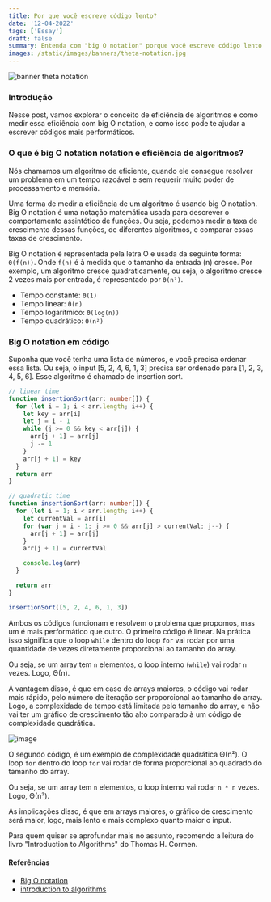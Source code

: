 ```yaml
---
title: Por que você escreve código lento?
date: '12-04-2022'
tags: ['Essay']
draft: false
summary: Entenda com "big O notation" porque você escreve código lento
images: /static/images/banners/theta-notation.jpg
---
```


![banner theta notation](/static/images/banners/theta-notation.jpg)

### Introdução

Nesse post, vamos explorar o conceito de eficiência de algoritmos e como medir essa eficiência com big O notation, e como isso pode te ajudar a escrever códigos mais performáticos.

### O que é big O notation notation e eficiência de algoritmos?

Nós chamamos um algoritmo de eficiente, quando ele consegue resolver um problema em um tempo razoável e sem requerir muito poder de processamento e memória.

Uma forma de medir a eficiência de um algoritmo é usando big O notation. Big O notation é uma notação matemática usada para descrever o comportamento assintótico de funções. Ou seja, podemos medir a taxa de crescimento dessas funções, de diferentes algoritmos, e comparar essas taxas de crescimento.

Big O notation é representada pela letra O e usada da seguinte forma: `Θ(f(n))`. Onde `f(n)` é à medida que o tamanho da entrada (n) cresce. Por exemplo, um algoritmo cresce quadraticamente, ou seja, o algoritmo cresce 2 vezes mais por entrada, é representado por `Θ(n²)`.

- Tempo constante: `Θ(1)`
- Tempo linear: `Θ(n)`
- Tempo logarítmico: `Θ(log(n))`
- Tempo quadrático: `Θ(n²)`

### Big O notation em código

Suponha que você tenha uma lista de números, e você precisa ordenar essa lista. Ou seja, o input [5, 2, 4, 6, 1, 3] precisa ser ordenado para [1, 2, 3, 4, 5, 6]. Esse algoritmo é chamado de insertion sort.

```typescript
// linear time
function insertionSort(arr: number[]) {
  for (let i = 1; i < arr.length; i++) {
    let key = arr[i]
    let j = i - 1
    while (j >= 0 && key < arr[j]) {
      arr[j + 1] = arr[j]
      j -= 1
    }
    arr[j + 1] = key
  }
  return arr
}
```

```typescript
// quadratic time
function insertionSort(arr: number[]) {
  for (let i = 1; i < arr.length; i++) {
    let currentVal = arr[i]
    for (var j = i - 1; j >= 0 && arr[j] > currentVal; j--) {
      arr[j + 1] = arr[j]
    }
    arr[j + 1] = currentVal

    console.log(arr)
  }

  return arr
}

insertionSort([5, 2, 4, 6, 1, 3])
```

Ambos os códigos funcionam e resolvem o problema que propomos, mas um é mais performático que outro.
O primeiro código é linear. Na prática isso significa que o loop `while` dentro do loop `for` vai rodar por uma quantidade de vezes diretamente proporcional ao tamanho do array.

Ou seja, se um array tem `n` elementos, o loop interno (`while`) vai rodar `n` vezes. Logo, Θ(n).

A vantagem disso, é que em caso de arrays maiores, o código vai rodar mais rápido, pelo número de iteração ser proporcional ao tamanho do array. Logo, a complexidade de tempo está limitada pelo tamanho do array, e não vai ter um gráfico de crescimento tão alto comparado à um código de complexidade quadrática.

![image](/static/images/posts/theta-notation.jpeg)

O segundo código, é um exemplo de complexidade quadrática Θ(n²). O loop `for` dentro do loop `for` vai rodar de forma proporcional ao quadrado do tamanho do array.

Ou seja, se um array tem `n` elementos, o loop interno vai rodar `n * n` vezes. Logo, Θ(n²).

As implicações disso, é que em arrays maiores, o gráfico de crescimento será maior, logo, mais lento e mais complexo quanto maior o input.

Para quem quiser se aprofundar mais no assunto, recomendo a leitura do livro "Introduction to Algorithms" do Thomas H. Cormen.

#### Referências
- [Big O notation ](https://en.wikipedia.org/wiki/Big_O_notation)
- [introduction to algorithms](https://www.amazon.com.br/Introduction-Algorithms-Thomas-H-Cormen/dp/0262033844)